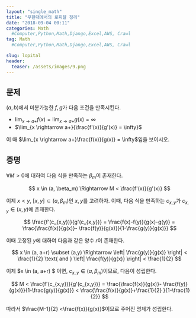 ```yaml
---
layout: "single_math"
title: "무한대에서의 로피탈 정리"
date: "2018-09-04 00:11"
categories: Math
  #Computer,Python,Math,Django,Excel,AWS, Crawl
tag: Math
  #Computer,Python,Math,Django,Excel,AWS, Crawl

slug: lopital
header:
  teaser: /assets/images/9.png
---
```


## 문제
$(a,b)$에서 미분가능한 $f,g$가 다음 조건을 만족시킨다.

- $\lim_{x \rightarrow a+} f(x) =\lim_{x \rightarrow a+} g(x)= \infty$
- $\lim_{x \rightarrow a+}{\frac{f'(x)}{g'(x)} = \infty}$

이 때 $\lim_{x \rightarrow a+}\frac{f(x)}{g(x)} = \infty$임을 보이시오.

## 증명

$\forall M >0$에 대하여 다음 식을 만족하는 $\beta_m$이 존재한다.

$$
x \in (a, \beta_m) \Rightarrow M < \frac{f'(x)}{g'(x)}
$$

이제 $x<y$, $[x,y] \subset (a,\beta_m)$인 $x,y$를 고려하자. 이때, 다음 식을 만족하는 $c_{x,y}$가 $c_{x,y} \in (x,y)$에 존재한다.

$$
\frac{f'(c_{x,y})}{g'(c_{x,y})} = \frac{f(x)-f(y)}{g(x)-g(y)} = \frac{\frac{f(x)}{g(x)}- \frac{f(y)}{g(x)}}{1-\frac{g(y)}{g(x)}}
$$

이때 고정된 $y$에 대하여 다음과 같은 양수 $r$이 존재한다.

$$
x \in (a, a+r) \subset (a,y) \Rightarrow \left| \frac{g(y)}{g(x)} \right| < \frac{1}{2} \text{ and } \left| \frac{f(y)}{g(x)} \right| < \frac{1}{2}
$$

이제 $x \in (a, a+r) $ 이면, $c_{x,y} \in  (a, \beta_m)$이므로,
다음이 성립한다.

$$
 M < \frac{f'(c_{x,y})}{g'(c_{x,y})} = \frac{\frac{f(x)}{g(x)}- \frac{f(y)}{g(x)}}{1-\frac{g(y)}{g(x)}} < \frac{\frac{f(x)}{g(x)}+\frac{1}{2} }{1-\frac{1}{2}}
$$

따라서 $\frac{M-1}{2} <\frac{f(x)}{g(x)}$이므로 
주어진 명제가 성립한다.